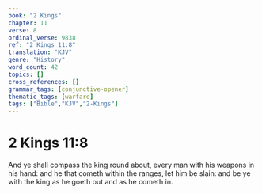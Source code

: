 ```yaml
---
book: "2 Kings"
chapter: 11
verse: 8
ordinal_verse: 9838
ref: "2 Kings 11:8"
translation: "KJV"
genre: "History"
word_count: 42
topics: []
cross_references: []
grammar_tags: [conjunctive-opener]
thematic_tags: [warfare]
tags: ["Bible","KJV","2-Kings"]
---
```


# 2 Kings 11:8

And ye shall compass the king round about, every man with his weapons in his hand: and he that cometh within the ranges, let him be slain: and be ye with the king as he goeth out and as he cometh in.
